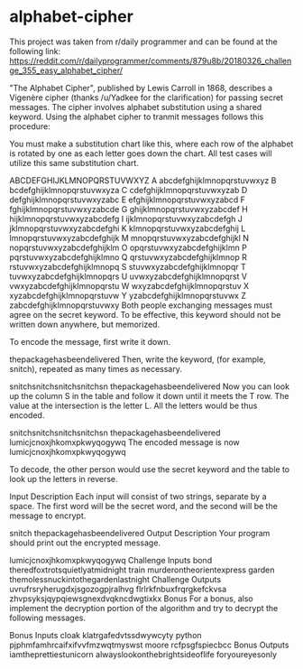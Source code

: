 # alphabet-cipher

This project was taken from r/daily programmer and can be found at the following link:
https://reddit.com/r/dailyprogrammer/comments/879u8b/20180326_challenge_355_easy_alphabet_cipher/

"The Alphabet Cipher", published by Lewis Carroll in 1868, describes a Vigenère cipher (thanks /u/Yadkee for the clarification) for passing secret messages. The cipher involves alphabet substitution using a shared keyword. Using the alphabet cipher to tranmit messages follows this procedure:

You must make a substitution chart like this, where each row of the alphabet is rotated by one as each letter goes down the chart. All test cases will utilize this same substitution chart.

  ABCDEFGHIJKLMNOPQRSTUVWXYZ
A abcdefghijklmnopqrstuvwxyz
B bcdefghijklmnopqrstuvwxyza
C cdefghijklmnopqrstuvwxyzab
D defghijklmnopqrstuvwxyzabc
E efghijklmnopqrstuvwxyzabcd
F fghijklmnopqrstuvwxyzabcde
G ghijklmnopqrstuvwxyzabcdef
H hijklmnopqrstuvwxyzabcdefg
I ijklmnopqrstuvwxyzabcdefgh
J jklmnopqrstuvwxyzabcdefghi
K klmnopqrstuvwxyzabcdefghij
L lmnopqrstuvwxyzabcdefghijk
M mnopqrstuvwxyzabcdefghijkl
N nopqrstuvwxyzabcdefghijklm
O opqrstuvwxyzabcdefghijklmn
P pqrstuvwxyzabcdefghijklmno
Q qrstuvwxyzabcdefghijklmnop
R rstuvwxyzabcdefghijklmnopq
S stuvwxyzabcdefghijklmnopqr
T tuvwxyzabcdefghijklmnopqrs
U uvwxyzabcdefghijklmnopqrst
V vwxyzabcdefghijklmnopqrstu
W wxyzabcdefghijklmnopqrstuv
X xyzabcdefghijklmnopqrstuvw
Y yzabcdefghijklmnopqrstuvwx
Z zabcdefghijklmnopqrstuvwxy
Both people exchanging messages must agree on the secret keyword. To be effective, this keyword should not be written down anywhere, but memorized.

To encode the message, first write it down.

thepackagehasbeendelivered
Then, write the keyword, (for example, snitch), repeated as many times as necessary.

snitchsnitchsnitchsnitchsn
thepackagehasbeendelivered
Now you can look up the column S in the table and follow it down until it meets the T row. The value at the intersection is the letter L. All the letters would be thus encoded.

snitchsnitchsnitchsnitchsn
thepackagehasbeendelivered
lumicjcnoxjhkomxpkwyqogywq
The encoded message is now lumicjcnoxjhkomxpkwyqogywq

To decode, the other person would use the secret keyword and the table to look up the letters in reverse.

Input Description
Each input will consist of two strings, separate by a space. The first word will be the secret word, and the second will be the message to encrypt.

snitch thepackagehasbeendelivered
Output Description
Your program should print out the encrypted message.

lumicjcnoxjhkomxpkwyqogywq
Challenge Inputs
bond theredfoxtrotsquietlyatmidnight
train murderontheorientexpress
garden themolessnuckintothegardenlastnight
Challenge Outputs
uvrufrsryherugdxjsgozogpjralhvg
flrlrkfnbuxfrqrgkefckvsa
zhvpsyksjqypqiewsgnexdvqkncdwgtixkx
Bonus
For a bonus, also implement the decryption portion of the algorithm and try to decrypt the following messages.

Bonus Inputs
cloak klatrgafedvtssdwywcyty
python pjphmfamhrcaifxifvvfmzwqtmyswst
moore rcfpsgfspiecbcc
Bonus Outputs
iamtheprettiestunicorn
alwayslookonthebrightsideoflife
foryoureyesonly
